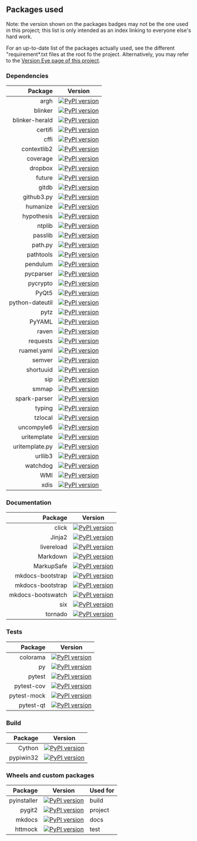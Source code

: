 ## Packages used
Note: the version shown on the packages badges may not be the one used in this project; this list is only intended as an index linking to everyone else's hard work.

For an up-to-date list of the packages actually used, see the different "requirement*.txt files at the root fo the project. Alternatively, you may refer to the [Version Eye page of this project][version_eye_project_page].

### Dependencies
| Package | Version |
| ---------------------: | --------------------- |
| argh | [![PyPI version](https://badge.fury.io/py/argh.svg)](https://badge.fury.io/py/argh) |
| blinker | [![PyPI version](https://badge.fury.io/py/blinker.svg)](https://badge.fury.io/py/blinker) |
| blinker-herald | [![PyPI version](https://badge.fury.io/py/blinker-herald.svg)](https://badge.fury.io/py/blinker-herald) |
| certifi | [![PyPI version](https://badge.fury.io/py/certifi.svg)](https://badge.fury.io/py/certifi) |
| cffi | [![PyPI version](https://badge.fury.io/py/cffi.svg)](https://badge.fury.io/py/cffi) |
| contextlib2 | [![PyPI version](https://badge.fury.io/py/contextlib2.svg)](https://badge.fury.io/py/contextlib2) |
| coverage | [![PyPI version](https://badge.fury.io/py/coverage.svg)](https://badge.fury.io/py/coverage) |
| dropbox | [![PyPI version](https://badge.fury.io/py/dropbox.svg)](https://badge.fury.io/py/dropbox) |
| future | [![PyPI version](https://badge.fury.io/py/future.svg)](https://badge.fury.io/py/future) |
| gitdb | [![PyPI version](https://badge.fury.io/py/gitdb.svg)](https://badge.fury.io/py/gitdb) |
| github3.py | [![PyPI version](https://badge.fury.io/py/github3.py.svg)](https://badge.fury.io/py/github3.py) |
| humanize | [![PyPI version](https://badge.fury.io/py/humanize.svg)](https://badge.fury.io/py/humanize) |
| hypothesis | [![PyPI version](https://badge.fury.io/py/hypothesis.svg)](https://badge.fury.io/py/hypothesis) |
| ntplib | [![PyPI version](https://badge.fury.io/py/ntplib.svg)](https://badge.fury.io/py/ntplib) |
| passlib | [![PyPI version](https://badge.fury.io/py/passlib.svg)](https://badge.fury.io/py/passlib) |
| path.py | [![PyPI version](https://badge.fury.io/py/path.py.svg)](https://badge.fury.io/py/path.py) |
| pathtools | [![PyPI version](https://badge.fury.io/py/pathtools.svg)](https://badge.fury.io/py/pathtools) |
| pendulum | [![PyPI version](https://badge.fury.io/py/pendulum.svg)](https://badge.fury.io/py/pendulum) |
| pycparser | [![PyPI version](https://badge.fury.io/py/pycparser.svg)](https://badge.fury.io/py/pycparser) |
| pycrypto | [![PyPI version](https://badge.fury.io/py/pycrypto.svg)](https://badge.fury.io/py/pycrypto) |
| PyQt5 | [![PyPI version](https://badge.fury.io/py/PyQt5.svg)](https://badge.fury.io/py/PyQt5) |
| python-dateutil | [![PyPI version](https://badge.fury.io/py/python-dateutil.svg)](https://badge.fury.io/py/python-dateutil) |
| pytz | [![PyPI version](https://badge.fury.io/py/pytz.svg)](https://badge.fury.io/py/pytz) |
| PyYAML | [![PyPI version](https://badge.fury.io/py/PyYAML.svg)](https://badge.fury.io/py/PyYAML) |
| raven | [![PyPI version](https://badge.fury.io/py/raven.svg)](https://badge.fury.io/py/raven) |
| requests | [![PyPI version](https://badge.fury.io/py/requests.svg)](https://badge.fury.io/py/requests) |
| ruamel.yaml | [![PyPI version](https://badge.fury.io/py/ruamel.yaml.svg)](https://badge.fury.io/py/ruamel.yaml) |
| semver | [![PyPI version](https://badge.fury.io/py/semver.svg)](https://badge.fury.io/py/semver) |
| shortuuid | [![PyPI version](https://badge.fury.io/py/shortuuid.svg)](https://badge.fury.io/py/shortuuid) |
| sip | [![PyPI version](https://badge.fury.io/py/sip.svg)](https://badge.fury.io/py/sip) |
| smmap | [![PyPI version](https://badge.fury.io/py/smmap.svg)](https://badge.fury.io/py/smmap) |
| spark-parser | [![PyPI version](https://badge.fury.io/py/spark-parser.svg)](https://badge.fury.io/py/spark-parser) |
| typing | [![PyPI version](https://badge.fury.io/py/typing.svg)](https://badge.fury.io/py/typing) |
| tzlocal | [![PyPI version](https://badge.fury.io/py/tzlocal.svg)](https://badge.fury.io/py/tzlocal) |
| uncompyle6 | [![PyPI version](https://badge.fury.io/py/uncompyle6.svg)](https://badge.fury.io/py/uncompyle6) |
| uritemplate | [![PyPI version](https://badge.fury.io/py/uritemplate.svg)](https://badge.fury.io/py/uritemplate) |
| uritemplate.py | [![PyPI version](https://badge.fury.io/py/uritemplate.py.svg)](https://badge.fury.io/py/uritemplate.py) |
| urllib3 | [![PyPI version](https://badge.fury.io/py/urllib3.svg)](https://badge.fury.io/py/urllib3) |
| watchdog | [![PyPI version](https://badge.fury.io/py/watchdog.svg)](https://badge.fury.io/py/watchdog) |
| WMI | [![PyPI version](https://badge.fury.io/py/WMI.svg)](https://badge.fury.io/py/WMI) |
| xdis | [![PyPI version](https://badge.fury.io/py/xdis.svg)](https://badge.fury.io/py/xdis) |


### Documentation
| Package | Version |
| ---------------------: | --------------------- |
| click | [![PyPI version](https://badge.fury.io/py/click.svg)](https://badge.fury.io/py/click) |
| Jinja2 | [![PyPI version](https://badge.fury.io/py/Jinja2.svg)](https://badge.fury.io/py/Jinja2) |
| livereload | [![PyPI version](https://badge.fury.io/py/livereload.svg)](https://badge.fury.io/py/livereload) |
| Markdown | [![PyPI version](https://badge.fury.io/py/Markdown.svg)](https://badge.fury.io/py/Markdown) |
| MarkupSafe | [![PyPI version](https://badge.fury.io/py/MarkupSafe.svg)](https://badge.fury.io/py/MarkupSafe) |
| mkdocs-bootstrap | [![PyPI version](https://badge.fury.io/py/mkdocs-bootstrap.svg)](https://badge.fury.io/py/mkdocs-bootstrap) |
| mkdocs-bootstrap | [![PyPI version](https://badge.fury.io/py/mkdocs-bootstrap.svg)](https://badge.fury.io/py/mkdocs-bootstrap) |
| mkdocs-bootswatch | [![PyPI version](https://badge.fury.io/py/mkdocs-bootswatch.svg)](https://badge.fury.io/py/mkdocs-bootswatch) |
| six | [![PyPI version](https://badge.fury.io/py/six.svg)](https://badge.fury.io/py/six) |
| tornado | [![PyPI version](https://badge.fury.io/py/tornado.svg)](https://badge.fury.io/py/tornado) |


### Tests
| Package | Version |
| ---------------------: | --------------------- |
| colorama | [![PyPI version](https://badge.fury.io/py/colorama.svg)](https://badge.fury.io/py/colorama) |
| py | [![PyPI version](https://badge.fury.io/py/py.svg)](https://badge.fury.io/py/py) |
| pytest | [![PyPI version](https://badge.fury.io/py/pytest.svg)](https://badge.fury.io/py/pytest) |
| pytest-cov | [![PyPI version](https://badge.fury.io/py/pytest-cov.svg)](https://badge.fury.io/py/pytest-cov) |
| pytest-mock | [![PyPI version](https://badge.fury.io/py/pytest-mock.svg)](https://badge.fury.io/py/pytest-mock) |
| pytest-qt | [![PyPI version](https://badge.fury.io/py/pytest-qt.svg)](https://badge.fury.io/py/pytest-qt) |


### Build
|                Package | Version               |
| ---------------------: | --------------------- |
| Cython | [![PyPI version](https://badge.fury.io/py/Cython.svg)](https://badge.fury.io/py/Cython) |
| pypiwin32 | [![PyPI version](https://badge.fury.io/py/pypiwin32.svg)](https://badge.fury.io/py/pypiwin32) |


### Wheels and custom packages
|                Package | Version               | Used for |
| ---------------------: | --------------------- | --- |
| pyinstaller | [![PyPI version](https://badge.fury.io/py/pyinstaller.svg)](https://github.com/132nd-etcher/pyinstaller) | build |
| pygit2 | [![PyPI version](https://badge.fury.io/py/pygit2.svg)](https://github.com/132nd-etcher/pygit2_wheel) | project |
| mkdocs | [![PyPI version](https://badge.fury.io/py/mkdocs.svg)](https://github.com/132nd-etcher/mkdocs.git) | docs |
| httmock | [![PyPI version](https://badge.fury.io/py/httmock.svg)](https://github.com/132nd-etcher/httmock.git) | test |
[version_eye_project_page]: https://www.versioneye.com/user/projects/57ff67d90676c900486e4f8d?child=summary